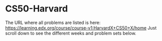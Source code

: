 # CS50-Harvard

The URL where all problems are listed is here: https://learning.edx.org/course/course-v1:HarvardX+CS50+X/home 
Just scroll down to see the different weeks and problem sets below.
